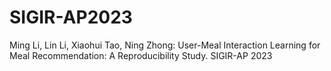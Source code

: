 # SIGIR-AP2023
Ming Li, Lin Li, Xiaohui Tao, Ning Zhong: User-Meal Interaction Learning for Meal Recommendation: A Reproducibility Study. SIGIR-AP 2023
